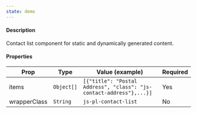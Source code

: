```yaml
---
state: demo
---
```


#### Description

Contact list component for static and dynamically generated content.

#### Properties

| Prop         | Type       | Value (example)                                                     | Required |
| ------------ | ---------- | ------------------------------------------------------------------- | -------- |
| items        | `Object[]` | `[{"title": "Postal Address", "class": "js-contact-address"},...}]` | Yes      |
| wrapperClass | `String`   | `js-pl-contact-list`                                                | No       |
